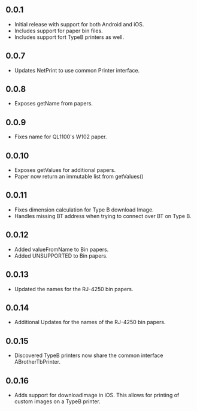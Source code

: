 ## 0.0.1
- Initial release with support for both Android and iOS.
- Includes support for paper bin files.
- Includes support fort TypeB printers as well.

## 0.0.7
- Updates NetPrint to use common Printer interface.

## 0.0.8
- Exposes getName from papers.

## 0.0.9
- Fixes name for QL1100's W102 paper.

## 0.0.10
- Exposes getValues for additional papers.
- Paper now return an immutable list from getValues()

## 0.0.11
- Fixes dimension calculation for Type B download Image.
- Handles missing BT address when trying to connect over BT on Type B.

## 0.0.12
- Added valueFromName to Bin papers.
- Added UNSUPPORTED to Bin papers.

## 0.0.13
- Updated the names for the RJ-4250 bin papers.

## 0.0.14
- Additional Updates for the names of the RJ-4250 bin papers.

## 0.0.15
- Discovered TypeB printers now share the common interface ABrotherTbPrinter.

## 0.0.16
- Adds support for downloadImage in iOS. This allows for printing of custom images on a TypeB printer.
